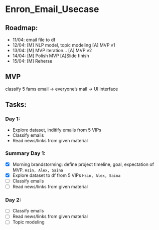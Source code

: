 # Enron_Email_Usecase
## Roadmap:
- 11/04: email file to df
- 12/04: [M] NLP model, topic modeling  [A] MVP v1
- 13/04: [M] MVP iteration... [A] MVP v2
- 14/04: [M] Polish MVP [A]Slide finish
- 15/04: [M] Reherse
  
## MVP 
classify 5 fams email → everyone’s mail → UI interface

## Tasks:
### Day 1:
- Explore dataset, inditify emails from 5 VIPs
- Classify emails
- Read news/links from given material

### Summary Day 1:
- [x] Morning brandstorming: define project timeline, goal, expectation of MVP. `Hsin, Alex, Saina`
- [x] Explore dataset to df from 5 VIPs `Hsin, Alex, Saina`
- [ ] Classify emails<br/>
- [ ] Read news/links from given material<br/>

### Day 2:
- [ ] Classify emails<br/>
- [ ] Read news/links from given material<br/>
- [ ] Topic modeling
